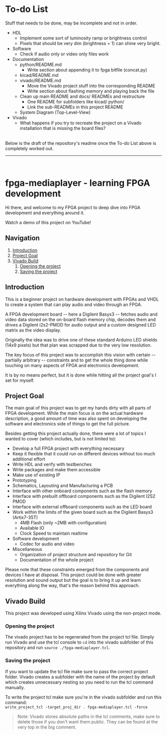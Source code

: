 
# To-do List

Stuff that needs to be done, may be incomplete and not in order.

- HDL
  - Implement some sort of luminosity ramp or brightness control
  - Pixels that should be very dim (brightness = 1) can shine very bright.
- Software
  - Check if audio only or video only files work
- Documentation
  - python/README.md
    - Write section about appending it to fpga bitfile (concat.py)
  - kicad/README.md
  - vivado/README.md
    - Move the Vivado project stuff into the corresponding README
    - Write section about flashing memory and playing back the file
  - Clean up main README and docs/ READMEs and restructure
    - One README for subfolders like kicad/ python/
    - Link the sub-READMEs in this project README
  - System Diagram (Top-Level-View)
- Vivado
  - What happens if you try to recreate the project on a Vivado installation that is missing the board files?

<br>
Below is the draft of the repository's readme once the To-do List above is completely worked out.

___
<br>

# fpga-mediaplayer - learning FPGA development

Hi there, and welcome to my FPGA project to deep dive into FPGA development and everything around it.

Watch a demo of this project on YouTube!

## Navigation
1. [Introduction](#introduction)
2. [Project Goal](#project-goal)
3. [Vivado Build](#vivado-build)
   1. [Opening the project](#opening-the-project)
   2. [Saving the project](#saving-the-project)

## Introduction

This is a beginner project on hardware development with FPGAs and VHDL to create a system that can
play audio and video through an FPGA.

A FPGA development board -- here a Digilent Basys3 -- fetches audio and video data stored on the on-board
flash memory chip, decodes them and drives a Digilent i2s2-PMOD for audio output and a custom designed
LED matrix as the video display.

Originally the idea was to drive one of these standard Arduino LED shields (14x9 pixels) but that plan
was scrapped due to the very low resolution.

The key focus of this project was to accomplish this vision with certain -- partially arbitrary -- constraints
and to get the whole thing done while touching on many aspects of FPGA and electronics development.

It is by no means perfect, but it is done while hitting all the project goal's I set for myself.

## Project Goal

The main goal of this project was to get my hands dirty with all parts of FPGA development.
While the main focus is on the actual hardware description, a good amount of time was also spent
on developing the software and electronics side of things to get the full picture.

Besides getting this project actually done,
there were a lot of topics I wanted to cover (which includes, but is not limited to):
- Develop a full FPGA project with everything necessary
- Keep it flexible that it could run on different devices without too much additional effort
- Write HDL and verify with testbenches
- Write packages and make them accessible
- Make use of existing IP
- Prototyping
- Schematics, Layouting and Manufacturing a PCB
- Interface with other onboard components such as the flash memory
- Interface with prebuilt offboard components such as the Digilent I2S2 PMOD
- Interface with external offboard components such as the LED board
- Work within the limits of the given board such as the Digilent Basys3 (Artix7-35T)
  - 4MB Flash (only ~2MB with configuration)
  - Available IO
  - Clock Speed to maintain realtime
- Software development
  - Codec for audio and video
- Miscellaneous
  - Organization of project structure and repository for Git
  - Documentation of the whole project

Please note that these constraints emerged from the components and devices I have at disposal.
This project could be done with greater resolution and sound output but the goal is to bring it up
and learn everything along the way, that's the reason behind this approach.

## Vivado Build

This project was developed using Xilinx Vivado using the non-project mode.

### Opening the project
The vivado project has to be regenerated from the project tcl file.
Simply run Vivado and use the tcl console to `cd` into the vivado subfolder of this repository and run `source ./fpga-mediaplayer.tcl`.

### Saving the project
If you want to update the tcl file make sure to pass the correct project folder.
Vivado creates a subfolder with the name of the project by default which creates unnecessary nesting so you need to run the tcl command manually.

To write the project tcl make sure you're in the vivado subfolder and run this command:<br>`write_project_tcl -target_proj_dir . fpga-mediaplayer.tcl -force`

> Note: Vivado stores absolute paths in the tcl comments, make sure to delete those if you don't want them public.
They can be found at the very top in the big comment.
